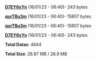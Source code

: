 [**D7EY6xYn**](/data/D7EY6xYn.txt) (16/01/23 - 06:40)- 243 bytes

[**qurTBu3m**](/data/qurTBu3m.txt) (16/01/23 - 06:40)- 15807 bytes

[**qurTBu3m**](/data/qurTBu3m.txt) (16/01/23 - 06:40)- 15807 bytes

[**D7EY6xYn**](/data/D7EY6xYn.txt) (16/01/23 - 06:40)- 243 bytes

**Total Datas**: 4644

**Total Size**: 28.87 MB / 28.9 MB
